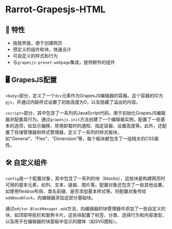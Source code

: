 # Rarrot-Grapesjs-HTML

## 📝 特性

- 拖放界面，便于创建网页
- 预定义的组件和块，快速设计
- 可自定义的样式和行为
- 与`grapesjs-preset-webpage`集成，提供额外的组件

## 🖥️ GrapesJS配置

`<body>`部分，定义了一个`div`元素作为GrapesJS编辑器的容器。这个容器的ID为`gjs`，并通过内联样式设置了初始高度为0，以及隐藏了溢出的内容。

`<script>`部分，其中包含了一系列的JavaScript代码，用于初始化GrapesJS编辑器并配置其行为。通过`grapesjs.init`方法创建了一个编辑器实例，配置了一些基本的选项，如显示偏移、禁用卸载时的通知、指定容器、设置高度等。此外，还配置了存储管理器和样式管理器，定义了一系列的样式板块，如“General”、“Flex”、“Dimension”等，每个板块都包含了一组相关的CSS属性。

## 🛠 自定义组件
`config`是一个配置对象，其中包含了一系列的块（blocks），这些块是构建网页时可用的基本元素，如列、文本、链接、图片等。配置对象还包含了一些其他设置，如使用flexbox布局、类名前缀、是否添加基本样式等。将配置对象传给`addBaseBlock`，向编辑器添加这部分基础块。

通过`editor.BlockManager.add`方法，向编辑器的块管理器中添加了一些自定义的块，如顶部导航栏和案例卡片。这些块配置了标签、分类、选择行为和内容类型，以及用于在编辑器的块面板中显示的媒体（如SVG图标）。
